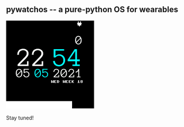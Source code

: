 pywatchos -- a pure-python OS for wearables
-------------------------------------------

![Home screen](images/screenshot-home.png)

Stay tuned!
